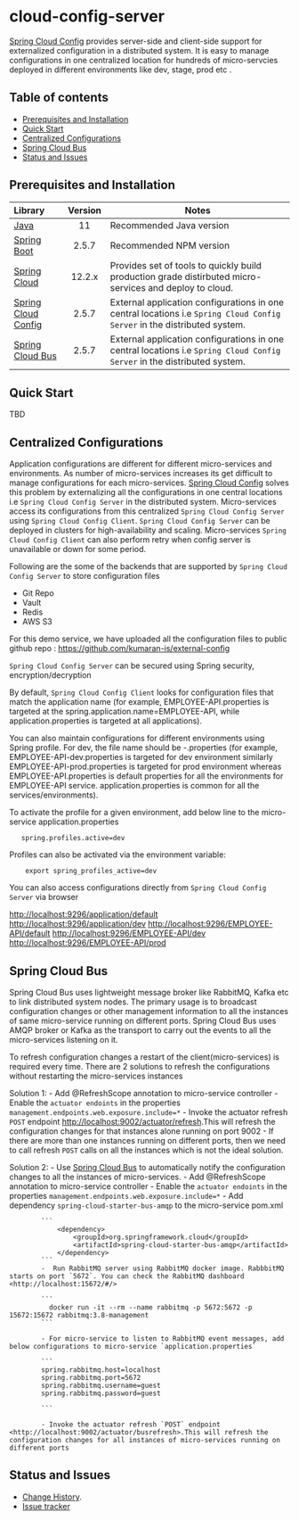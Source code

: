 # cloud-config-server

[Spring Cloud Config](https://cloud.spring.io/spring-cloud-config/reference/html/) provides server-side and client-side support for externalized configuration in a distributed system. It is easy to manage configurations in one centralized location for hundreds of micro-servcies deployed in different environments like dev, stage, prod etc .

## Table of contents

- [Prerequisites and Installation](#prerequisites-and-installation)
- [Quick Start](#quick-start)
- [Centralized Configurations](#centralized-configurations)
- [Spring Cloud Bus](#spring-cloud-bus)
- [Status and Issues](#status-and-issues)

## Prerequisites and Installation

Library | Version | Notes
:-------|:--------:|-------
[Java](https://www.oracle.com/java/technologies/javase/jdk11-archive-downloads.html) | 11 | Recommended Java version
[Spring Boot](https://spring.io/projects/spring-boot) | 2.5.7 | Recommended NPM version
[Spring Cloud](https://spring.io/projects/spring-cloud) | 12.2.x | Provides set of tools to quickly build production grade distirbuted micro-services and deploy to cloud.
[Spring Cloud Config](https://cloud.spring.io/spring-cloud-config/reference/html/) | 2.5.7 | External application configurations in one central locations i.e `Spring Cloud Config Server` in the distributed system.
[Spring Cloud Bus](https://spring.io/projects/spring-cloud-bus#overview) | 2.5.7 | External application configurations in one central locations i.e `Spring Cloud Config Server` in the distributed system.

## Quick Start
TBD

## Centralized Configurations

Application configurations are different for different micro-services and environments.
As number of micro-services increases its get difficult to manage configurations for each micro-services. [Spring Cloud Config](https://cloud.spring.io/spring-cloud-config/reference/html/) solves this problem by externalizing all the configurations in one central locations i.e `Spring Cloud Config Server` in the distributed system. Micro-services access its configurations from this centralized `Spring Cloud Config Server` using  `Spring Cloud Config Client`. `Spring Cloud Config Server` can be deployed in clusters for high-availability and scaling. Micro-services `Spring Cloud Config Client` can also perform retry when config server is unavailable or down for some period.

Following are the some of the backends that are supported by `Spring Cloud Config Server` to store configuration files

- Git Repo
- Vault
- Redis
- AWS S3

For this demo service, we have uploaded all the configuration files to public github repo : <https://github.com/kumaran-is/external-config>

`Spring Cloud Config Server`  can be secured using Spring security, encryption/decryption

 By default, `Spring Cloud Config Client` looks for configuration files that match the application name (for example, EMPLOYEE-API.properties is targeted at the spring.application.name=EMPLOYEE-API, while application.properties is targeted at all applications).

 You can also maintain configurations for different environments using Spring profile.
 For dev, the file name should be  <applicationname>-<environment>.properties (for example, EMPLOYEE-API-dev.properties is targeted for dev environment similarly EMPLOYEE-API-prod.properties is targeted for prod environment whereas EMPLOYEE-API.properties is default properties for all the environments for EMPLOYEE-API service. application.properties is common for all the services/environments).

 To activate the profile for a given environment, add below line to the micro-service application.properties

 ```
    spring.profiles.active=dev
 ```

Profiles can also be activated via the environment variable: 

```
    export spring_profiles_active=dev
```    

You can also access configurations directly from `Spring Cloud Config Server` via browser

<http://localhost:9296/application/default>
<http://localhost:9296/application/dev>
<http://localhost:9296/EMPLOYEE-API/default>
<http://localhost:9296/EMPLOYEE-API/dev>
<http://localhost:9296/EMPLOYEE-API/prod>

## Spring Cloud Bus

Spring Cloud Bus uses lightweight message broker like RabbitMQ, Kafka etc to link distributed system nodes. The primary usage is to broadcast configuration changes or other management information to all the instances of same micro-service running on different ports. Spring Cloud Bus uses AMQP broker or Kafka as the transport to carry out the events to all the micro-services listening on it.

To refresh configuration changes a restart of the client(micro-services) is required every time. There are 2 solutions to refresh the configurations without restarting the micro-services instances

Solution 1: 
          - Add @RefreshScope annotation to micro-service controller
          - Enable the `actuator endoints` in the properties `management.endpoints.web.exposure.include=*`
          - Invoke the actuator refresh `POST` endpoint <http://localhost:9002/actuator/refresh>.This will refresh the configuration changes for that instances alone running on port 9002
          - If there are more than one instances running on different ports, then we need to call refresh `POST` calls on all the instances which is not the ideal solution.
          
Solution 2: 
            - Use [Spring Cloud Bus](https://spring.io/projects/spring-cloud-bus#overview) to automatically notify the configuration changes to all the instances of micro-services. 
            - Add @RefreshScope annotation to micro-service controller
            - Enable the `actuator endoints` in the properties `management.endpoints.web.exposure.include=*`
            -  Add dependency `spring-cloud-starter-bus-amqp` to the micro-service pom.xml

            ```
                <dependency>
                    <groupId>org.springframework.cloud</groupId>
                    <artifactId>spring-cloud-starter-bus-amqp</artifactId>
                </dependency>
            ``` 
            -  Run RabbitMQ server using RabbitMQ docker image. RabbbitMQ starts on port `5672`. You can check the RabbitMQ dashboard <http://localhost:15672/#/>

            ```
              docker run -it --rm --name rabbitmq -p 5672:5672 -p 15672:15672 rabbitmq:3.8-management
            ```  

            - For micro-service to listen to RabbitMQ event messages, add below configurations to micro-service `application.properties`
         
            ```
            spring.rabbitmq.host=localhost
            spring.rabbitmq.port=5672
            spring.rabbitmq.username=guest
            spring.rabbitmq.password=guest

            ``` 

            - Invoke the actuator refresh `POST` endpoint <http://localhost:9002/actuator/busrefresh>.This will refresh the configuration changes for all instances of micro-services running on different ports



## Status and Issues

* [Change History](./../CHANGELOG.md).
* [Issue tracker](https://github.com/kumaran-is/microservice-springboot/issues?state=open)